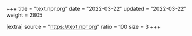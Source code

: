 +++
title = "text.npr.org"
date = "2022-03-22"
updated = "2022-03-22"
weight = 2805

[extra]
source = "https://text.npr.org"
ratio = 100
size = 3
+++
